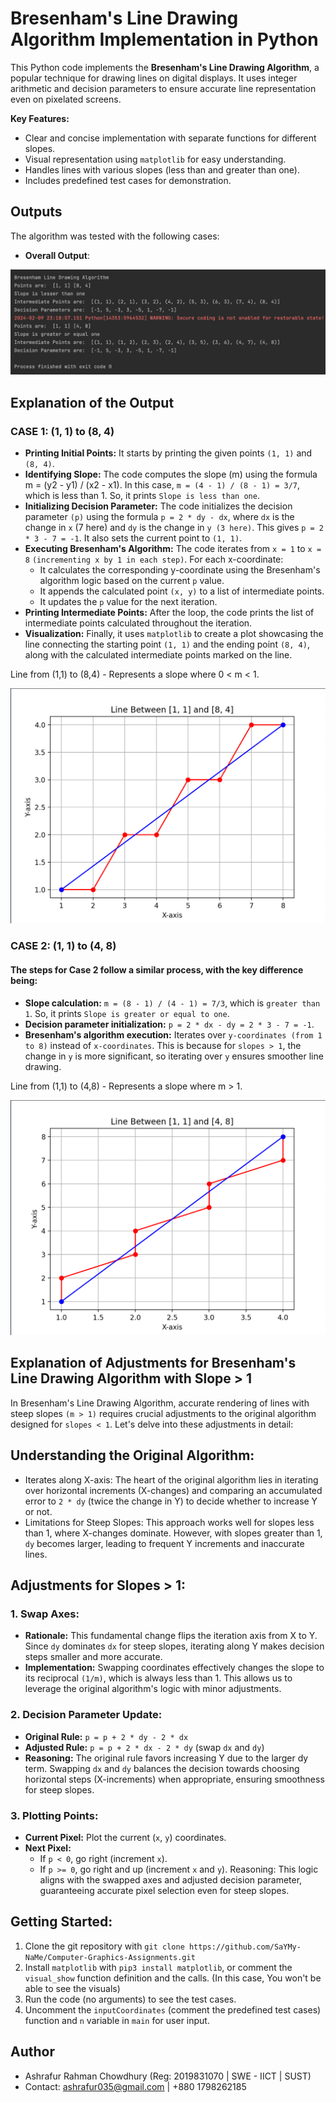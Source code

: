 # Bresenham's Line Drawing Algorithm Implementation in Python

This Python code implements the **Bresenham's Line Drawing Algorithm**, a popular technique for drawing lines on digital displays. It uses integer arithmetic and decision parameters to ensure accurate line representation even on pixelated screens.

**Key Features:**

- Clear and concise implementation with separate functions for different slopes.
- Visual representation using `matplotlib` for easy understanding.
- Handles lines with various slopes (less than and greater than one).
- Includes predefined test cases for demonstration.

## Outputs

The algorithm was tested with the following cases:

- **Overall Output**:

![output](assets/Output.png)

## Explanation of the Output

### CASE 1: (1, 1) to (8, 4)

- **Printing Initial Points:** It starts by printing the given points `(1, 1)` and `(8, 4)`.
- **Identifying Slope:** The code computes the slope (m) using the formula m = (y2 - y1) / (x2 - x1). In this case, `m = (4 - 1) / (8 - 1) = 3/7`, which is less than 1. So, it prints `Slope is less than one`.
- **Initializing Decision Parameter:** The code initializes the decision parameter `(p)` using the formula `p = 2 * dy - dx`, where `dx` is the change in `x` (7 here) and `dy` is the change in `y (3 here)`. This gives `p = 2 * 3 - 7 = -1`. It also sets the current point to `(1, 1)`.
- **Executing Bresenham's Algorithm:** The code iterates from `x = 1` to `x = 8` `(incrementing x by 1 in each step)`. For each x-coordinate:
  - It calculates the corresponding y-coordinate using the Bresenham's algorithm logic based on the current `p` value.
  - It appends the calculated point `(x, y)` to a list of intermediate points.
  - It updates the `p` value for the next iteration.
- **Printing Intermediate Points:** After the loop, the code prints the list of intermediate points calculated throughout the iteration.
- **Visualization:** Finally, it uses `matplotlib` to create a plot showcasing the line connecting the starting point `(1, 1)` and the ending point `(8, 4)`, along with the calculated intermediate points marked on the line.

Line from (1,1) to (8,4) - Represents a slope where 0 < m < 1.

![case 1](assets/11-84.png)

### CASE 2: (1, 1) to (4, 8)

#### The steps for Case 2 follow a similar process, with the key difference being:

- **Slope calculation:** `m = (8 - 1) / (4 - 1) = 7/3`, which is `greater than 1`. So, it prints `Slope is greater or equal to one`.
- **Decision parameter initialization:** `p = 2 * dx - dy = 2 * 3 - 7 = -1`.
- **Bresenham's algorithm execution:** Iterates over `y-coordinates (from 1 to 8)` instead of `x-coordinates`. This is because for `slopes > 1`, the change in `y` is more significant, so iterating over `y` ensures smoother line drawing.

Line from (1,1) to (4,8) - Represents a slope where m > 1.

![case 2](assets/11-48.png)

## Explanation of Adjustments for Bresenham's Line Drawing Algorithm with Slope > 1

In Bresenham's Line Drawing Algorithm, accurate rendering of lines with steep slopes `(m > 1)` requires crucial adjustments to the original algorithm designed for `slopes < 1`. Let's delve into these adjustments in detail:

## Understanding the Original Algorithm:

- Iterates along X-axis: The heart of the original algorithm lies in iterating over horizontal increments (X-changes) and comparing an accumulated error to `2 * dy` (twice the change in Y) to decide whether to increase Y or not.
- Limitations for Steep Slopes: This approach works well for slopes less than 1, where X-changes dominate. However, with slopes greater than 1, `dy` becomes larger, leading to frequent Y increments and inaccurate lines.

## Adjustments for Slopes > 1:

### 1. Swap Axes:

- **Rationale:** This fundamental change flips the iteration axis from X to Y. Since `dy` dominates `dx` for steep slopes, iterating along Y makes decision steps smaller and more accurate.
- **Implementation:** Swapping coordinates effectively changes the slope to its reciprocal `(1/m)`, which is always less than 1. This allows us to leverage the original algorithm's logic with minor adjustments.

### 2. Decision Parameter Update:

- **Original Rule:** `p = p + 2 * dy - 2 * dx`
- **Adjusted Rule:** `p = p + 2 * dx - 2 * dy` (swap `dx` and `dy`)
- **Reasoning:** The original rule favors increasing Y due to the larger dy term. Swapping `dx` and `dy` balances the decision towards choosing horizontal steps (X-increments) when appropriate, ensuring smoothness for steep slopes.

### 3. Plotting Points:

- **Current Pixel:** Plot the current (`x`, `y`) coordinates.
- **Next Pixel:**
  - If `p < 0`, go right (increment `x`).
  - If `p >= 0`, go right and up (increment `x` and `y`). Reasoning: This logic aligns with the swapped axes and adjusted decision parameter, guaranteeing accurate pixel selection even for steep slopes.

## Getting Started:

1. Clone the git repository with `git clone https://github.com/SaYMy-NaMe/Computer-Graphics-Assignments.git`
2. Install `matplotlib` with `pip3 install matplotlib`, or comment the `visual_show` function definition and the calls. (In this case, You won't be able to see the visuals)
3. Run the code (no arguments) to see the test cases.
4. Uncomment the `inputCoordinates` (comment the predefined test cases) function and `n` variable in `main` for user input.

## Author

- Ashrafur Rahman Chowdhury (Reg: 2019831070 | SWE - IICT | SUST)
- Contact: ashrafur035@gmail.com | +880 1798262185
